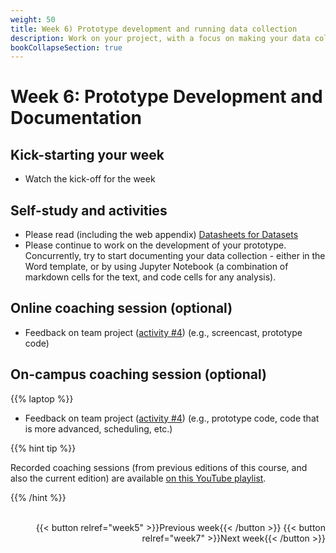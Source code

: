 ```yaml
---
weight: 50
title: Week 6) Prototype development and running data collection
description: Work on your project, with a focus on making your data collection run smoothly.
bookCollapseSection: true
---
```


# Week 6: Prototype Development and Documentation

## Kick-starting your week
- Watch the kick-off for the week

## Self-study and activities
- Please read (including the web appendix) [Datasheets for Datasets](https://arxiv.org/pdf/1803.09010.pdf)
- Please continue to work on the development of your prototype. Concurrently, try to start documenting your data collection - either in the Word template, or by using Jupyter Notebook (a combination of markdown cells for the text, and code cells for any analysis).

## Online coaching session (optional)
- Feedback on team project ([activity #4](../../project/workplan/activity4)) (e.g., screencast, prototype code)

## On-campus coaching session (optional) 
{{% laptop %}}
- Feedback on team project ([activity #4](../../project/workplan/activity4)) (e.g., prototype code, code that is more advanced, scheduling, etc.)

{{% hint tip %}}

Recorded coaching sessions (from previous editions of this course, and also the current edition) are available [on this YouTube playlist](https://www.youtube.com/playlist?list=PLdDbyJQwReWhis9Ns7_NfYzw4YAp91D6G).


{{% /hint %}}

<br>
<div style="text-align: right">
{{< button relref="week5" >}}Previous week{{< /button >}}
{{< button relref="week7" >}}Next week{{< /button >}}
</div>
